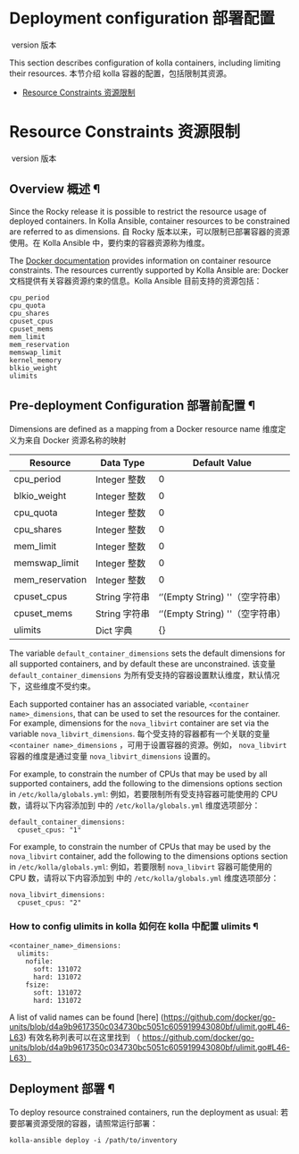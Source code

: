 # Deployment configuration 部署配置

​        version 版本              



This section describes configuration of kolla containers, including limiting their resources.
本节介绍 kolla 容器的配置，包括限制其资源。

- [Resource Constraints 资源限制](https://docs.openstack.org/kolla-ansible/latest/reference/deployment-config/resource-constraints.html)

# Resource Constraints 资源限制

​        version 版本              





## Overview 概述 ¶

Since the Rocky release it is possible to restrict the resource usage of deployed containers. In Kolla Ansible, container resources to be constrained are referred to as dimensions.
自 Rocky 版本以来，可以限制已部署容器的资源使用。在 Kolla Ansible 中，要约束的容器资源称为维度。

The [Docker documentation](https://docs.docker.com/config/containers/resource_constraints/) provides information on container resource constraints. The resources currently supported by Kolla Ansible are:
Docker 文档提供有关容器资源约束的信息。Kolla Ansible 目前支持的资源包括：

```
cpu_period
cpu_quota
cpu_shares
cpuset_cpus
cpuset_mems
mem_limit
mem_reservation
memswap_limit
kernel_memory
blkio_weight
ulimits
```

## Pre-deployment Configuration 部署前配置 ¶

Dimensions are defined as a mapping from a Docker resource name
维度定义为来自 Docker 资源名称的映射

| Resource        | Data Type     | Default Value                   |
| --------------- | ------------- | ------------------------------- |
| cpu_period      | Integer 整数  | 0                               |
| blkio_weight    | Integer 整数  | 0                               |
| cpu_quota       | Integer 整数  | 0                               |
| cpu_shares      | Integer 整数  | 0                               |
| mem_limit       | Integer 整数  | 0                               |
| memswap_limit   | Integer 整数  | 0                               |
| mem_reservation | Integer 整数  | 0                               |
| cpuset_cpus     | String 字符串 | ‘’(Empty String) ''（空字符串） |
| cpuset_mems     | String 字符串 | ‘’(Empty String) ''（空字符串） |
| ulimits         | Dict 字典     | {}                              |

The variable `default_container_dimensions` sets the default dimensions for all supported containers, and by default these are unconstrained.
该变量 `default_container_dimensions` 为所有受支持的容器设置默认维度，默认情况下，这些维度不受约束。

Each supported container has an associated variable, `<container name>_dimensions`, that can be used to set the resources for the container. For example, dimensions for the `nova_libvirt` container are set via the variable `nova_libvirt_dimensions`.
每个受支持的容器都有一个关联的变量 `<container name>_dimensions` ，可用于设置容器的资源。例如， `nova_libvirt` 容器的维度是通过变量 `nova_libvirt_dimensions` 设置的。

For example, to constrain the number of CPUs that may be used by all supported containers, add the following to the dimensions options section in `/etc/kolla/globals.yml`:
例如，若要限制所有受支持容器可能使用的 CPU 数，请将以下内容添加到 中的 `/etc/kolla/globals.yml` 维度选项部分：

```
default_container_dimensions:
  cpuset_cpus: "1"
```

For example, to constrain the number of CPUs that may be used by the `nova_libvirt` container, add the following to the dimensions options section in `/etc/kolla/globals.yml`:
例如，若要限制 `nova_libvirt` 容器可能使用的 CPU 数，请将以下内容添加到 中的 `/etc/kolla/globals.yml` 维度选项部分：

```
nova_libvirt_dimensions:
  cpuset_cpus: "2"
```

### How to config ulimits in kolla 如何在 kolla 中配置 ulimits ¶

```
<container_name>_dimensions:
  ulimits:
    nofile:
      soft: 131072
      hard: 131072
    fsize:
      soft: 131072
      hard: 131072
```

A list of valid names can be found [here] (https://github.com/docker/go-units/blob/d4a9b9617350c034730bc5051c605919943080bf/ulimit.go#L46-L63)
有效名称列表可以在这里找到 （ https://github.com/docker/go-units/blob/d4a9b9617350c034730bc5051c605919943080bf/ulimit.go#L46-L63）

## Deployment 部署 ¶

To deploy resource constrained containers, run the deployment as usual:
若要部署资源受限的容器，请照常运行部署：

```
kolla-ansible deploy -i /path/to/inventory
```